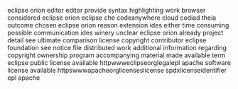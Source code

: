 eclipse orion editor editor provide syntax highlighting work browser considered eclipse orion eclipse che codeanywhere cloud codiad theia outcome chosen eclipse orion reason extension ides either time consuming possible communication ides winery unclear eclipse orion already project detail see ultimate comparison license copyright contributor eclipse foundation see notice file distributed work additional information regarding copyright ownership program accompanying material made available term eclipse public license available httpwwweclipseorglegalepl apache software license available httpswwwapacheorglicenseslicense spdxlicenseidentifier epl apache
